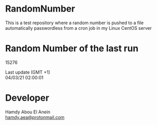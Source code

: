 # RandomNumber    
This is a test repository where a random number is pushed to a file automatically passwordless from a cron job in my Linux CentOS server    
# Random Number of the last run   
15276
      
Last update (GMT +1)    
04/03/21 02:00:01
# Developer    
Hamdy Abou El Anein   
hamdy.aea@protonmail.com
